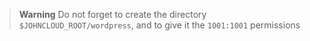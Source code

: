 > **Warning**
> Do not forget to create the directory `$JOHNCLOUD_ROOT/wordpress`, and to give it the `1001:1001` permissions
